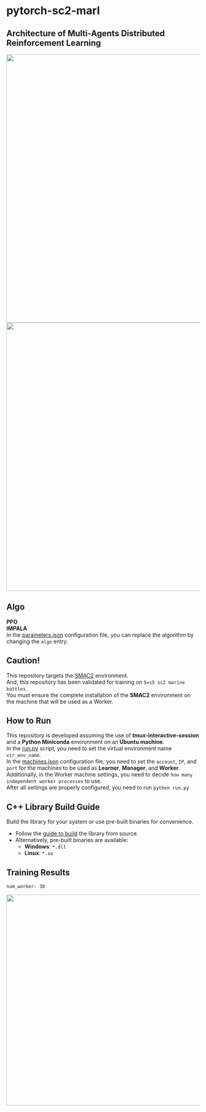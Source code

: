 # pytorch-sc2-marl
## Architecture of Multi-Agents Distributed Reinforcement Learning
<img src="https://github.com/user-attachments/assets/260075c9-57fc-42b2-910e-8e6c3c3328a5" width="700">
<img src="https://github.com/user-attachments/assets/63b3ad0e-5e14-4bcb-ba66-b1e99c4803af" width="700">

## Algo
__PPO__  
__IMPALA__  
In the [parameters.json](https://github.com/ymg1114/pytorch-sc2-marl/blob/main/utils/parameters.json) configuration file, you can replace the algorithm by changing the `algo` entry.  

## Caution!
This repository targets the [SMAC2](https://github.com/oxwhirl/smacv2) environment.  
And, this repository has been validated for training on `5vs5 sc2 marine battles`.  
You must ensure the complete installation of the __SMAC2__ environment on the machine that will be used as a Worker.  

## How to Run
This repository is developed assuming the use of __tmux-interactive-session__ and a __Python Miniconda__ environment on an __Ubuntu machine__.  
In the [run.py](https://github.com/ymg1114/pytorch-sc2-marl/blob/main/run.py) script, you need to set the virtual environment name `vir_env_name`.  
In the [machines.json](https://github.com/ymg1114/pytorch-sc2-marl/blob/main/utils/machines.json) configuration file, you need to set the `account`, `IP`, and `port` for the machines to be used as __Learner__, __Manager__, and __Worker__.   
Additionally, in the Worker machine settings, you need to decide `how many independent worker processes` to use.  
After all settings are properly configured, you need to run `python run.py`

## C++ Library Build Guide
Build the library for your system or use pre-built binaries for convenience.
- Follow the [guide to build](https://github.com/ymg1114/pytorch-sc2-marl/tree/main/observer/cxx_flee_algo) the library from source.
- Alternatively, pre-built binaries are available:
  - **Windows**: `*.dll`
  - **Linux**: `*.so`

## Training Results
`num_worker: 30`

<img src="https://github.com/user-attachments/assets/d74273e0-3abd-4a3c-ab63-edcc1e07a57d" width="550">
